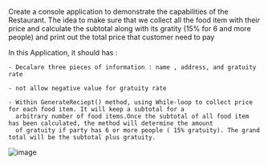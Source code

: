 ﻿Create a console application to demonstrate the capabilities of the Restaurant. The idea to make sure that we collect all the food item with their price and calculate the subtotal
along with its gratity (15% for 6 and more people) and print out the total price that customer need to pay

In this Application, it should has :

	- Decalare three pieces of information : name , address, and gratuity rate
	
	- not allow negative value for gratuity rate
	
	- Within GenerateReciept() method, using While-loop to collect price for each food item. It will keep a subtotal for a
	  arbitrary number of food items.Once the subtotal of all food item has been calculated, the method will determine the amount
	  of gratuity if party has 6 or more people ( 15% gratuity). The grand total will be the subtotal plus gratuity. 
	  

![image](https://user-images.githubusercontent.com/43182305/166179995-54860c96-6b43-4f1c-abc4-39992d446b37.png)
